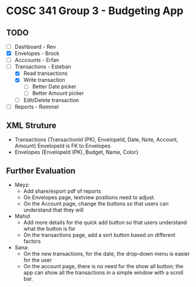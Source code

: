 # COSC 341 Group 3 - Budgeting App

## TODO

- [ ] Dashboard - Rev
- [x] Envelopes - Brock
- [ ] Acccounts - Erfan
- [ ] Transactions - Esteban
  - [x] Read transactions
  - [x] Write transaction
    - [ ] Better Date picker
    - [ ] Better Amount picker
  - [ ] Edit/Delete transaction
- [ ] Reports - Rommel

## XML Struture

- Transactions {TransactionId (PK), EnvelopeId, Date, Note, Account, Amount} EnvelopeId is FK to Envelopes
- Envelopes {EnvelopeId (PK), Budget, Name, Color}

## Further Evaluation

- Meyz:
  - Add share/export pdf of reports
  - On Envelopes page, textview positions need to adjust.
  - On the Account page, change the buttons so that users can understand that they will
- Mahid
  - Add more details for the quick add button so that users understand what the button is for
  - On the transactions page, add a sort button based on different factors
- Sana:
  - On the new transactions, for the date, the drop-down menu is easier for the user
  - On the account page, there is no need for the show all button; the app can show all the transactions in a simple window with a scroll bar.
